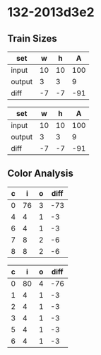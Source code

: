 # 132-2013d3e2
## Train Sizes

|set|w|h|A|
|---|---|---|---|
|input|10|10|100|
|output|3|3|9|
|diff|-7|-7|-91|


|set|w|h|A|
|---|---|---|---|
|input|10|10|100|
|output|3|3|9|
|diff|-7|-7|-91|


## Color Analysis

|c|i|o|diff|
|---|---|---|---|
|0|76|3|-73|
|4|4|1|-3|
|6|4|1|-3|
|7|8|2|-6|
|8|8|2|-6|


|c|i|o|diff|
|---|---|---|---|
|0|80|4|-76|
|1|4|1|-3|
|2|4|1|-3|
|3|4|1|-3|
|5|4|1|-3|
|6|4|1|-3|

